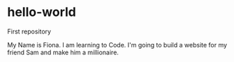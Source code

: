 # hello-world
First repository 

My Name is Fiona. I am learning to Code. I'm going to build a website for my friend Sam and make him a millionaire. 
